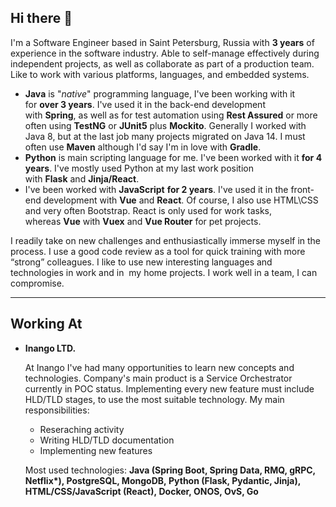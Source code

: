 ## **Hi there 👋**

I'm a Software Engineer based in Saint Petersburg, Russia with **3 years** of experience in the software industry. Able to self-manage effectively during independent projects, as well as collaborate as part of a production team. Like to work with various platforms, languages, and embedded systems.

- **Java** is "*native*" programming language, I've been working with it for **over 3 years**. I've used it in the back-end development with **Spring**, as well as for test automation using **Rest Assured** or more often using **TestNG** or **JUnit5** plus **Mockito**. Generally I worked with Java 8, but at the last job many projects migrated on Java 14. I must often use **Maven** although I'd say I'm in love with **Gradle**.
- **Python** is main scripting language for me. I've been worked with it **for 4 years**. I've mostly used Python at my last work position with **Flask** and **Jinja/React**.
- I've been worked with **JavaScript** **for 2 years**. I've used it in the front-end development with **Vue** and **React**. Of course, I also use HTML\CSS and very often Bootstrap. React is only used for work tasks, whereas **Vue** with **Vuex** and **Vue Router** for pet projects.

I readily take on new challenges and enthusiastically immerse myself in the process. I use a good code review as a tool for quick training with more “strong” colleagues. I like to use new interesting languages and technologies in work and in  my home projects. I work well in a team, I can compromise.

---

## **Working At**

- **Inango LTD.**

    At Inango I've had many opportunities to learn new concepts and technologies. Company's main product is a Service Orchestrator currently in POC status. Implementing every new feature must include HLD/TLD stages, to use the most suitable technology. My main responsibilities:

    - Reseraching activity
    - Writing HLD/TLD documentation
    - Implementing new features

    Most used technologies: **Java (Spring Boot, Spring Data, RMQ, gRPC, Netflix\*), PostgreSQL, MongoDB, Python (Flask, Pydantic, Jinja), HTML/CSS/JavaScript (React), Docker, ONOS, OvS, Go**



<!--
**swchck/swchck** is a ✨ _special_ ✨ repository because its `README.md` (this file) appears on your GitHub profile.

Here are some ideas to get you started:

- 🔭 I’m currently working on ...
- 🌱 I’m currently learning ...
- 👯 I’m looking to collaborate on ...
- 🤔 I’m looking for help with ...
- 💬 Ask me about ...
- 📫 How to reach me: ...
- 😄 Pronouns: ...
- ⚡ Fun fact: ...
-->

